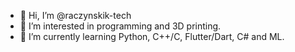 - 👋 Hi, I’m @raczynskik-tech
- 👀 I’m interested in programming and 3D printing.
- 🌱 I’m currently learning Python, C++/C, Flutter/Dart, C# and ML.
